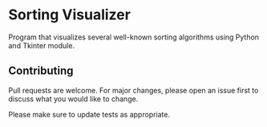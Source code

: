 # Sorting Visualizer

Program that visualizes several well-known sorting algorithms using Python and Tkinter module.

## Contributing
Pull requests are welcome. For major changes, please open an issue first to discuss what you would like to change.

Please make sure to update tests as appropriate.
